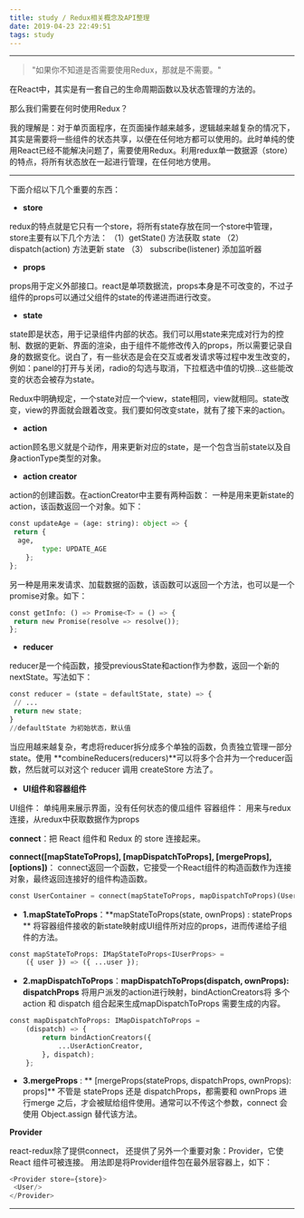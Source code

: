 ```yaml
---
title: study / Redux相关概念及API整理
date: 2019-04-23 22:49:51
tags: study
---
```


-------------------


>"如果你不知道是否需要使用Redux，那就是不需要。"

在React中，其实是有一套自己的生命周期函数以及状态管理的方法的。

那么我们需要在何时使用Redux？

我的理解是：对于单页面程序，在页面操作越来越多，逻辑越来越复杂的情况下，其实是需要将一些组件的状态共享，以便在任何地方都可以使用的。此时单纯的使用React已经不能解决问题了，需要使用Redux。利用redux单一数据源（store）的特点，将所有状态放在一起进行管理，在任何地方使用。

-------------------

下面介绍以下几个重要的东西：
- **store**

redux的特点就是它只有一个store，将所有state存放在同一个store中管理，store主要有以下几个方法：
（1）getState() 方法获取 state
（2） dispatch(action) 方法更新 state
（3） subscribe(listener) 添加监听器

- **props**

props用于定义外部接口。react是单项数据流，props本身是不可改变的，不过子组件的props可以通过父组件的state的传递进而进行改变。

- **state**

state即是状态，用于记录组件内部的状态。我们可以用state来完成对行为的控制、数据的更新、界面的渲染，由于组件不能修改传入的props，所以需要记录自身的数据变化。说白了，有一些状态是会在交互或者发请求等过程中发生改变的，例如：panel的打开与关闭，radio的勾选与取消，下拉框选中值的切换...这些能改变的状态会被存为state。

Redux中明确规定，一个state对应一个view，state相同，view就相同。state改变，view的界面就会跟着改变。我们要如何改变state，就有了接下来的action。

- **action**

action顾名思义就是个动作，用来更新对应的state，是一个包含当前state以及自身actionType类型的对象。


- **action creator**

action的创建函数。在actionCreator中主要有两种函数：
一种是用来更新state的action，该函数返回一个对象。如下：
``` python
const updateAge = (age: string): object => {
 return {
  age,
        type: UPDATE_AGE
    };
};
```

另一种是用来发请求、加载数据的函数，该函数可以返回一个方法，也可以是一个promise对象。如下：
``` python
const getInfo: () => Promise<T> = () => {
 return new Promise(resolve => resolve());
};
```

- **reducer**

reducer是一个纯函数，接受previousState和action作为参数，返回一个新的nextState。写法如下：

``` python
const reducer = (state = defaultState, state) => {
 // ...
 return new state;
}
//defaultState 为初始状态，默认值
```
当应用越来越复杂，考虑将reducer拆分成多个单独的函数，负责独立管理一部分state。使用 **combineReducers(reducers)**可以将多个合并为一个reducer函数，然后就可以对这个 reducer 调用 createStore 方法了。


- **UI组件和容器组件**

UI组件： 单纯用来展示界面，没有任何状态的傻瓜组件
容器组件： 用来与redux连接，从redux中获取数据作为props


**connect**：把 React 组件和 Redux 的 store 连接起来。

**connect([mapStateToProps], [mapDispatchToProps], [mergeProps], [options])**：
connect返回一个函数，它接受一个React组件的构造函数作为连接对象，最终返回连接好的组件构造函数。
``` python
const UserContainer = connect(mapStateToProps, mapDispatchToProps)(User)
```

- **1.mapStateToProps**：**mapStateToProps(state, ownProps) : stateProps **
将容器组件接收的新state映射成UI组件所对应的props，进而传递给子组件的方法。

``` python
const mapStateToProps: IMapStateToProps<IUserProps> =
    ({ user }) => ({ ...user });
```

- **2.mapDispatchToProps**：**mapDispatchToProps(dispatch, ownProps): dispatchProps**
将用户派发的action进行映射，bindActionCreators将 多个action 和 dispatch 组合起来生成mapDispatchToProps 需要生成的内容。

``` python
const mapDispatchToProps: IMapDispatchToProps =
    (dispatch) => {
        return bindActionCreators({
            ...UserActionCreator,
        }, dispatch);
    };
```

- **3.mergeProps** : ** [mergeProps(stateProps, dispatchProps, ownProps): props]**
不管是 stateProps 还是 dispatchProps，都需要和 ownProps 进行merge 之后，才会被赋给组件使用。通常可以不传这个参数，connect 会使用 Object.assign 替代该方法。

**Provider**

react-redux除了提供connect， 还提供了另外一个重要对象：Provider，它使 React 组件可被连接。
用法即是将Provider组件包在最外层容器上，如下：

``` python
<Provider store={store}>
 <User/>
</Provider>
```

-------------------